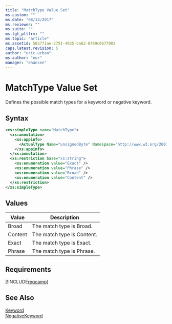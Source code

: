 ```yaml
---
title: "MatchType Value Set"
ms.custom: ""
ms.date: "08/14/2017"
ms.reviewer: ""
ms.suite: ""
ms.tgt_pltfrm: ""
ms.topic: "article"
ms.assetid: 50a771ae-2751-4925-ba62-8709c0677903
caps.latest.revision: 5
author: "eric-urban"
ms.author: "eur"
manager: "ehansen"
---
```

# MatchType Value Set
Defines the possible match types for a keyword or negative keyword.

## Syntax

```xml
<xs:simpleType name="MatchType">
  <xs:annotation>
    <xs:appinfo>
      <ActualType Name="unsignedByte" Namespace="http://www.w3.org/2001/XMLSchema" xmlns="http://schemas.microsoft.com/2003/10/Serialization/" />
    </xs:appinfo>
  </xs:annotation>
  <xs:restriction base="xs:string">
    <xs:enumeration value="Exact" />
    <xs:enumeration value="Phrase" />
    <xs:enumeration value="Broad" />
    <xs:enumeration value="Content" />
  </xs:restriction>
</xs:simpleType>
```

## Values

|Value|Description|
|---------|---------------|
|Broad|The match type is Broad.|
|Content|The match type is Content.|
|Exact|The match type is Exact.|
|Phrase|The match type is Phrase.|

## Requirements
[!INCLUDE[reqcamp](../campaign-api/includes/reqcamp.md)]
## See Also
[Keyword](../campaign-api/keyword-data-object.md)  
[NegativeKeyword](../campaign-api/negativekeyword-data-object.md)  

